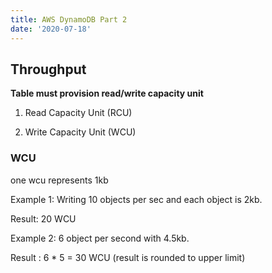 ```yaml
---
title: AWS DynamoDB Part 2
date: '2020-07-18'
---
```


## Throughput

**Table must provision read/write capacity unit**

1. Read Capacity Unit (RCU)

2. Write Capacity Unit (WCU)

### WCU

one wcu represents 1kb

Example 1: Writing 10 objects per sec and each object is 2kb.

Result: 20 WCU

Example 2: 6 object per second with 4.5kb.

Result : 6 \* 5 = 30 WCU (result is rounded to upper limit)
